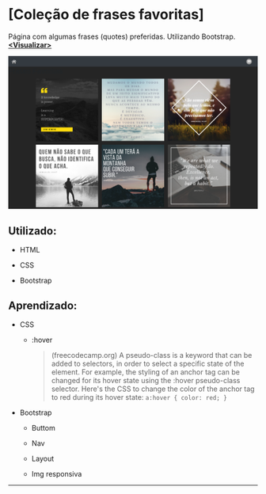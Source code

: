 # [Coleção de frases favoritas]
Página com algumas frases (quotes) preferidas.
Utilizando Bootstrap. __[<Visualizar\>](https://layshidani.github.io/learning-front-end/projects/Frases-com-Bootstrap/)__

![sample](../img/sample/sample-Frases-com-Bootstrap.png)

## Utilizado:

- HTML

- CSS

- Bootstrap


## Aprendizado:

- CSS 

    - :hover 

        > (freecodecamp.org) A pseudo-class is a keyword that can be added to selectors, in order to select a specific state of the element.
        > For example, the styling of an anchor tag can be changed for its hover state using the :hover pseudo-class selector.      Here's the CSS to change the color of the anchor tag to red during its hover state:
                ```
                a:hover {
                color: red;
                }
                ```

- Bootstrap

    - Buttom

    - Nav

    - Layout

    - Img responsiva
---
